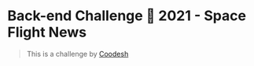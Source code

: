 # Back-end Challenge 🏅 2021 - Space Flight News
>  This is a challenge by [Coodesh](https://coodesh.com/)
